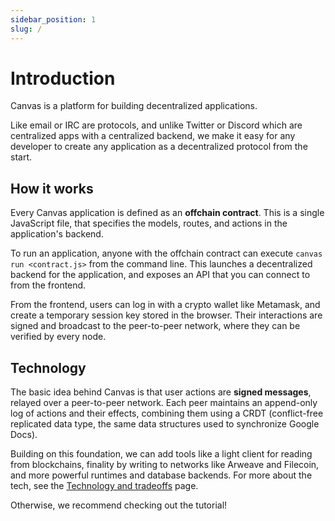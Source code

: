 ```yaml
---
sidebar_position: 1
slug: /
---
```


# Introduction

Canvas is a platform for building decentralized applications.

Like email or IRC are protocols, and unlike Twitter or Discord which are centralized apps with a centralized backend, we make it easy for any developer to create any application as a decentralized protocol from the start.


## How it works

Every Canvas application is defined as an **offchain contract**. This is a single JavaScript file, that specifies the models, routes, and actions in the application's backend.

To run an application, anyone with the offchain contract can execute `canvas run <contract.js>` from the command line. This launches a decentralized backend for the application, and exposes an API that you can connect to from the frontend.

From the frontend, users can log in with a crypto wallet like Metamask, and create a temporary session key stored in the browser. Their interactions are signed and broadcast to the peer-to-peer network, where they can be verified by every node.

## Technology

The basic idea behind Canvas is that user actions are **signed messages**, relayed over a peer-to-peer network. Each peer maintains an append-only log of actions and their effects, combining them using a CRDT (conflict-free replicated data type, the same data structures used to synchronize Google Docs).

Building on this foundation, we can add tools like a light client for reading from blockchains, finality by writing to networks like Arweave and Filecoin, and more powerful runtimes and database backends. For more about the tech, see the [Technology and tradeoffs](./technology) page.

Otherwise, we recommend checking out the tutorial!

